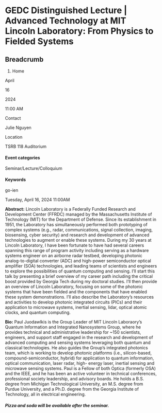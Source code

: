 #  GEDC Distinguished Lecture | Advanced Technology at MIT Lincoln Laboratory: From Physics to Fielded Systems 

## Breadcrumb

  1. Home

April

16

2024

11:00 AM

Contact

Julie Nguyen

Location

TSRB 118 Auditorium

#### Event categories

Seminar/Lecture/Colloquium

#### Keywords

go-ien

Tuesday, April 16, 2024 11:00AM

**Abstract:** Lincoln Laboratory is a Federally Funded Research and
Development Center (FFRDC) managed by the Massachusetts Institute of
Technology (MIT) for the Department of Defense. Since its establishment in
1951, the Laboratory has simultaneously performed both prototyping of complex
systems (e.g., radar, communications, signal collection, imaging, biosensing,
cyber security) and research and development of advanced technologies to
augment or enable these systems. During my 30 years at Lincoln Laboratory, I
have been fortunate to have had several careers spanning this range of program
activity including serving as a hardware systems engineer on an airborne radar
testbed, developing photonic analog-to-digital converter (ADC) and high-power
semiconductor optical amplifier (SOA) technologies, and leading teams of
scientists and engineers to explore the possibilities of quantum computing and
sensing. I’ll start this talk by presenting a brief overview of my career path
including the critical boost provided by Georgia Tech during my doctoral
studies. I’ll then provide an overview of Lincoln Laboratory, focusing on some
of the photonic systems that have been fielded and the components that have
enabled these system demonstrations. I’ll also describe the Laboratory’s
resources and activities to develop photonic integrated circuits (PICs) and
their application to microwave systems, inertial sensing, lidar, optical
atomic clocks, and quantum computing.

**Bio:** Paul Juodawlkis is the Group Leader of MIT Lincoln Laboraory’s
Quantum Information and Integrated Nanosystems Group, where he provides
technical and administrative leadership for ~150 scientists, engineers, and
support staff engaged in the research and development of advanced computing
and sensing systems leveraging both quantum and classical technologies. He
also guides the Group’s integrated photonics team, which is working to develop
photonic platforms (i.e., silicon-based, compound-semiconductor, hybrid) for
application to quantum information, optical communication, laser radar, high-
energy laser, inertial sensing and microwave sensing systems. Paul is a Fellow
of both Optica (formerly OSA) and the IEEE, and he has been an active
volunteer in technical conferences, professional society leadership, and
advisory boards. He holds a B.S. degree from Michigan Technological
University, an M.S. degree from Purdue University, and a Ph.D. degree from the
Georgia Institute of Technology, all in electrical engineering.

##### Pizza and soda will be available after the seminar.

